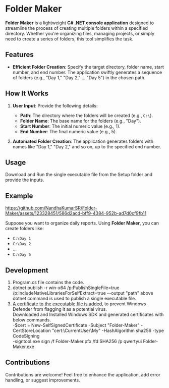 # Folder Maker

**Folder Maker** is a lightweight **C# .NET console application** designed to streamline the process of creating multiple folders within a specified directory. Whether you're organizing files, managing projects, or simply need to create a series of folders, this tool simplifies the task.

## Features

- **Efficient Folder Creation**: Specify the target directory, folder name, start number, and end number. The application swiftly generates a sequence of folders (e.g., "Day 1," "Day 2," ... "Day 5") in the chosen path.

## How It Works

1. **User Input**: Provide the following details:
   - **Path**: The directory where the folders will be created (e.g., `C:\`).
   - **Folder Name**: The base name for the folders (e.g., "Day").
   - **Start Number**: The initial numeric value (e.g., 1).
   - **End Number**: The final numeric value (e.g., 5).

2. **Automated Folder Creation**: The application generates folders with names like "Day 1," "Day 2," and so on, up to the specified end number.

## Usage

Download and Run the single executable file from the Setup folder and provide the inputs.

## Example


https://github.com/NandhaKumarSR/Folder-Maker/assets/123328451/586d2acd-bff9-4384-952b-ad7d0cf9fb11



Suppose you want to organize daily reports. Using **Folder Maker**, you can create folders like:
- `C:\Day 1`
- `C:\Day 2`
- ...
- `C:\Day 5`

## Development
1. Program.cs file contains the code.
2. dotnet publish -r win-x64 /p:PublishSingleFile=true /p:IncludeNativeLibrariesForSelfExtract=true --output "path" 
    above dotnet command is used to publish a single executable file.
3. [A certificate to the executable file is added](https://youtu.be/m77p30bvY5E), to prevent Windows Defender from flagging it as a potential virus.<br>
    Downloaded and Installed Windows SDK and generated certificates with below commands.<br>
    -$cert = New-SelfSignedCertificate -Subject "Folder-Maker" -CertStoreLocation "cert:\CurrentUser\My" -HashAlgorithm sha256 -type CodeSigning <br>
    -signtool.exe sign /f Folder-Maker.pfx /fd SHA256 /p qwertyui Folder-Maker.exe<br>

## Contributions
Contributions are welcome! Feel free to enhance the application, add error handling, or suggest improvements.
